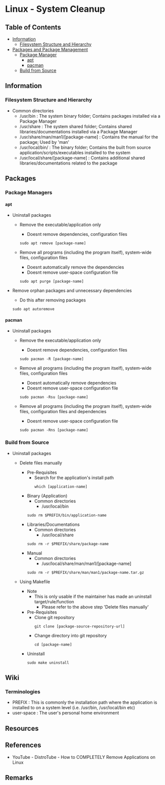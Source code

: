 # Linux - System Cleanup

## Table of Contents
- [Information](#information)
    + [Filesystem Structure and Hierarchy](#filesystem-structure-and-hierarchy)
- [Packages and Package Management](#packages)
    - [Package Manager](#package-managers)
        + [apt](#apt)
        + [pacman](#pacman)
    - [Build from Source](#build-from-source)

## Information
### Filesystem Structure and Hierarchy
- Common directories
    + /usr/bin : The system binary folder; Contains packages installed via a Package Manager
    + /usr/share : The system shared folder; Contains shared libraries/documentations installed via a Package Manager
    + /usr/share/man/man1/[package-name] : Contains the manual for the package; Used by 'man'
    + /usr/local/bin/ : The binary folder; Contains the built from source application/scripts/executables installed to the system
    + /usr/local/share/[package-name] : Contains additional shared libraries/documentations related to the package

## Packages
### Package Managers
#### apt
- Uninstall packages
    - Remove the executable/application only
        + Doesnt remove dependencies, configuration files
        ```console
        sudo apt remove [package-name]
        ```

    - Remove all programs (including the program itself), system-wide files, configuration files
        + Doesnt automatically remove the dependencies
        + Doesnt remove user-space configuration file
        ```console
        sudo apt purge [package-name]
        ```

- Remove orphan packages and unnecessary dependencies
    + Do this after removing packages
    ```console
    sudo apt autoremove
    ```

#### pacman
- Uninstall packages
    - Remove the executable/application only
        + Doesnt remove dependencies, configuration files
        ```console
        sudo pacman -R [package-name]
        ```

    - Remove all programs (including the program itself), system-wide files, configuration files
        + Doesnt automatically remove dependencies
        + Doesnt remove user-space configuration file
        ```console
        sudo pacman -Rsu [package-name]
        ```

    - Remove all programs (including the program itself), system-wide files, configuration files and dependencies
        + Doesnt remove user-space configuration file
        ```console
        sudo pacman -Rns [package-name]
        ```

### Build from Source
- Uninstall packages
    - Delete files manually
        - Pre-Requisites
            - Search for the application's install path
                ```console
                which [application-name]
                ```
        - Binary (Application)
            - Common directories
                + /usr/local/bin
            ```console
            sudo rm $PREFIX/bin/application-name
            ```
        - Libraries/Documentations
            - Common directories
                + /usr/local/share
            ```console
            sudo rm -r $PREFIX/share/package-name
            ```
        - Manual
            - Common directories
                + /usr/local/share/man/man1/[package-name]
            ```console
            sudo rm -r $PREFIX/share/man/man1/package-name.tar.gz
            ```

    - Using Makefile
        - Note
            - This is only usable if the maintainer has made an uninstall target/rule/function 
                + Please refer to the above step 'Delete files manually'
        - Pre-Requisites
            - Clone git repository
                ```console
                git clone [package-source-repository-url]
                ```
            - Change directory into git repository
                ```console
                cd [package-name]
                ```
        - Uninstall
            ```console
            sudo make uninstall
            ```

## Wiki
### Terminologies
+ PREFIX : This is commonly the installation path where the application is installed to on a system level (i.e. /usr/bin, /usr/local/bin etc)
+ user-space : The user's personal home environment

## Resources

## References
+ YouTube - DistroTube - How to COMPLETELY Remove Applications on Linux

## Remarks


